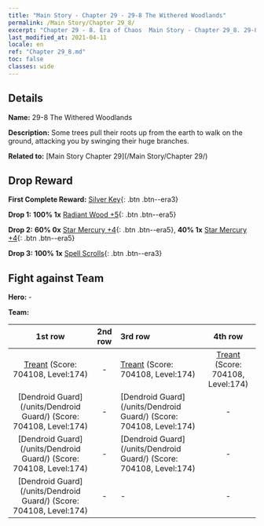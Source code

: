 ```yaml
---
title: "Main Story - Chapter 29 - 29-8 The Withered Woodlands"
permalink: /Main Story/Chapter 29_8/
excerpt: "Chapter 29 - 8. Era of Chaos  Main Story - Chapter 29_8. 29-8 The Withered Woodlands"
last_modified_at: 2021-04-11
locale: en
ref: "Chapter 29_8.md"
toc: false
classes: wide
---
```


## Details

 **Name:** 29-8 The Withered Woodlands

 **Description:** Some trees pull their roots up from the earth to walk on the ground, attacking you by swinging their huge branches.

 **Related to:** [Main Story Chapter 29](/Main Story/Chapter 29/)

## Drop Reward

 **First Complete Reward:** [Silver Key](/Items/con_693/){: .btn .btn--era3}

 **Drop 1:** **100% 1x** [Radiant Wood +5](/Items/mat_97/){: .btn .btn--era5}

 **Drop 2:** **60% 0x** [Star Mercury +4](/Items/mat_91/){: .btn .btn--era5}, **40% 1x** [Star Mercury +4](/Items/mat_91/){: .btn .btn--era5}

 **Drop 3:** **100% 1x** [Spell Scrolls](/Items/con_694/){: .btn .btn--era3}


## Fight against Team
 **Hero:** -

 **Team:**


  | 1st row | 2nd row | 3rd row | 4th row |
  |:----:|:----:|:----|:----:|
  | [Treant](/units/Treant/) (Score: 704108, Level:174)  | - | [Treant](/units/Treant/) (Score: 704108, Level:174)  | [Treant](/units/Treant/) (Score: 704108, Level:174)  |
  | [Dendroid Guard](/units/Dendroid Guard/) (Score: 704108, Level:174)  | - | [Dendroid Guard](/units/Dendroid Guard/) (Score: 704108, Level:174)  | - |
  | [Dendroid Guard](/units/Dendroid Guard/) (Score: 704108, Level:174)  | - | [Dendroid Guard](/units/Dendroid Guard/) (Score: 704108, Level:174)  | - |
  | [Dendroid Guard](/units/Dendroid Guard/) (Score: 704108, Level:174)  | - | - | - |


